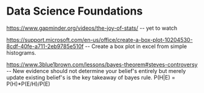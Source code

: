 # Data Science Foundations

https://www.gapminder.org/videos/the-joy-of-stats/ -- yet to watch

https://support.microsoft.com/en-us/office/create-a-box-plot-10204530-8cdf-40fe-a711-2eb9785e510f -- Create a box plot in excel from simple histograms.

https://www.3blue1brown.com/lessons/bayes-theorem#steves-controversy  -- New evidence should not determine your belief's entirely but merely update existing belief's is the key takeaway of bayes rule. P(H|E) = P(H)*P(E/H)/P(E)
